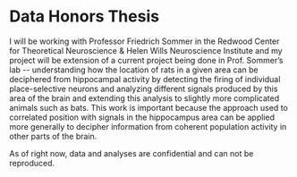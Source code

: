 # Data Honors Thesis

I will be working with Professor Friedrich Sommer in the Redwood Center for Theoretical Neuroscience & Helen Wills Neuroscience Institute and my project will be extension of a current project being done in Prof. Sommer’s lab -- understanding how the location of rats in a given area can be deciphered from hippocampal activity by detecting the firing of individual place-selective neurons and analyzing different signals produced by this area of the brain and extending this analysis to slightly more complicated animals such as bats. This work is important because the approach used to correlated position with signals in the hippocampus area can be applied more generally to decipher information from coherent population activity in other parts of the brain.

As of right now, data and analyses are confidential and can not be reproduced.
